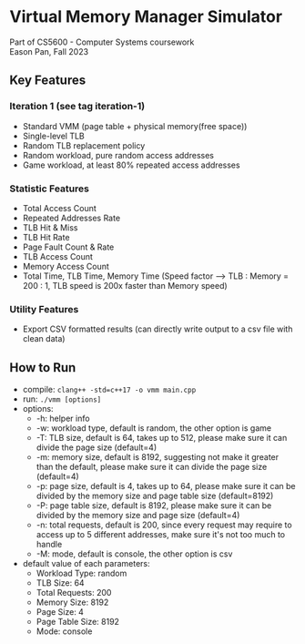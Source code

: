 # Virtual Memory Manager Simulator
Part of CS5600 - Computer Systems coursework
<br>Eason Pan, Fall 2023

## Key Features
### Iteration 1 (see tag iteration-1)
- Standard VMM (page table + physical memory(free space))
- Single-level TLB
- Random TLB replacement policy
- Random workload, pure random access addresses
- Game workload, at least 80% repeated access addresses

### Statistic Features
- Total Access Count
- Repeated Addresses Rate
- TLB Hit & Miss
- TLB Hit Rate
- Page Fault Count & Rate
- TLB Access Count
- Memory Access Count
- Total Time, TLB Time, Memory Time (Speed factor --> TLB : Memory = 200 : 1, TLB speed is 200x faster than Memory speed)

### Utility Features
- Export CSV formatted results (can directly write output to a csv file with clean data)

## How to Run
- compile: `clang++ -std=c++17 -o vmm main.cpp`
- run: `./vmm [options]`
- options:
  - -h: helper info
  - -w: workload type, default is random, the other option is game
  - -T: TLB size, default is 64, takes up to 512, please make sure it can divide the page size (default=4)
  - -m: memory size, default is 8192, suggesting not make it greater than the default, please make sure it can divide the page size (default=4)
  - -p: page size, default is 4, takes up to 64, please make sure it can be divided by the memory size and page table size (default=8192)
  - -P: page table size, default is 8192, please make sure it can be divided by the memory size and page size (default=4)
  - -n: total requests, default is 200, since every request may require to access up to 5 different addresses, make sure it's not too much to handle
  - -M: mode, default is console, the other option is csv
- default value of each parameters:
    - Workload Type: random
  - TLB Size: 64
  - Total Requests: 200
  - Memory Size: 8192
  - Page Size: 4
  - Page Table Size: 8192
  - Mode: console

